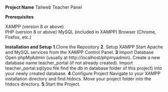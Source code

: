 **Project Name**
Tailweb Teacher Panel

**Prerequisites**

XAMPP (version 8 or above)<br>
PHP (version 8 or above)
MySQL (included in XAMPP)
Browser (Chrome, Firefox, etc.)

**Installation and Setup**
**1**.Clone the Repository
**2**. Setup XAMPP
              Start Apache and MySQL services from the XAMPP Control Panel.
**3**.Import Database
              Open phpMyAdmin (usually at http://localhost/phpmyadmin).
              Create a new database name teacher_portal (if not already created).
              Import teacher_portal.sql(you file find the db in database folder of this project) into your newly created database.
**4**.Configure Project
              Navigate to your XAMPP installation directory and find htdocs.
              Move your project folder into the htdocs directory.
**5**.Start the Project.
